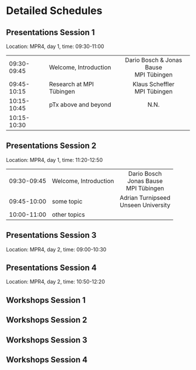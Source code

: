 # Detailed Schedules

## Presentations Session 1
Location: MPR4, day 1, time: 09:30-11:00

| | | |
|-------------|---|:-:|
| 09:30-09:45 | Welcome, Introduction | Dario Bosch & Jonas Bause <br> MPI Tübingen |
| 09:45-10:15 | Research at MPI Tübingen | Klaus Scheffler <br> MPI Tübingen |
| 10:15-10:45 | pTx above and beyond     | N.N. |
| 10:15-10:30 | | | 

## Presentations Session 2
Location: MPR4, day 1, time: 11:20-12:50

| | | |
|-------------|---|:-:|
| 09:30-09:45 | Welcome, Introduction | Dario Bosch <br> Jonas Bause <br> MPI Tübingen |
| 09:45-10:00 | some topic            | Adrian Turnipseed <br> Unseen University       |
| 10:00-11:00 | other topics          |                                                | 

## Presentations Session 3
Location: MPR4, day 2, time: 09:00-10:30

## Presentations Session 4
Location: MPR4, day 2, time: 10:50-12:20


## Workshops Session 1
## Workshops Session 2
## Workshops Session 3
## Workshops Session 4
